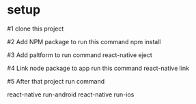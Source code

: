# setup

#1 clone this project 

#2 Add NPM package to run this command 
npm install

#3 Add paltform to run command
react-native eject

#4 Link node package to app run this command
react-native link

#5 After that project run command

react-native run-android
react-native run-ios